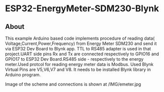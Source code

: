 # ESP32-EnergyMeter-SDM230-Blynk

## About

This example Arduino based code implements procedure of reading data( Voltage,Current,Power,Frequency) from Energy Meter SDM230 and send it via ESP32 Dev Board to Blynk app.
TTL to RS485 adapter is used in that project.UART side pins Rx and Tx are connected respectively to GPIO16 and GPIO17 to ESP32 Dev Board.RS485 side - respectively to the energy meter.Used protcol for reading energy meter data is Modbus.
Used Blynk Virtual Pins are V5,V6,V7 and V8.
It needs to be installed Blynk library in Arduino program.

Image of the scheme and connections is shown at /IMG/emeter.jpg
